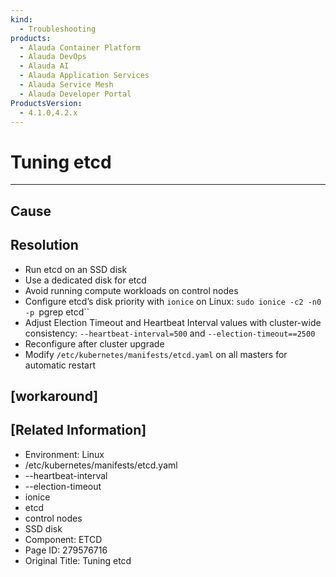 ```yaml
---
kind:
  - Troubleshooting
products:
  - Alauda Container Platform
  - Alauda DevOps
  - Alauda AI
  - Alauda Application Services
  - Alauda Service Mesh
  - Alauda Developer Portal
ProductsVersion:
  - 4.1.0,4.2.x
---
```

<!-- A type of document that involves encountering a fault, diagnosing it, performing root cause analysis, and providing solutions. -->

# Tuning etcd

--- ---

## Cause

## Resolution
- Run etcd on an SSD disk
- Use a dedicated disk for etcd
- Avoid running compute workloads on control nodes
- Configure etcd’s disk priority with `ionice` on Linux: `sudo ionice -c2 -n0 -p `pgrep etcd``
- Adjust Election Timeout and Heartbeat Interval values with cluster-wide consistency: `--heartbeat-interval=500` and `--election-timeout==2500`
- Reconfigure after cluster upgrade
- Modify `/etc/kubernetes/manifests/etcd.yaml` on all masters for automatic restart

## [workaround]

## [Related Information]
- Environment: Linux
- /etc/kubernetes/manifests/etcd.yaml
- --heartbeat-interval
- --election-timeout
- ionice
- etcd
- control nodes
- SSD disk
- Component: ETCD
- Page ID: 279576716
- Original Title: Tuning etcd
